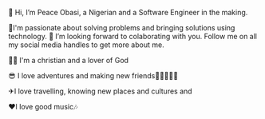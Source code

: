 👋 Hi, I’m Peace Obasi, a Nigerian and a Software Engineer in the making. 

🤗I'm passionate about solving problems and bringing solutions using technology.
💞️ I’m looking forward to colaborating with you. Follow me on all my social media handles to get more about me.

🙇‍♀️ I'm a christian and a lover of God

😎 I love adventures and making new friends👩🏽‍🤝‍👩🏼

✈I love travelling, knowing new places and cultures and 

❤I love good music🎶
